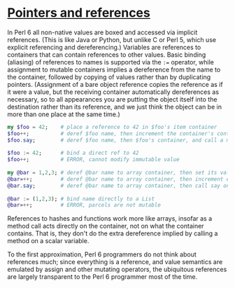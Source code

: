 [1]: https://rosettacode.org/wiki/Pointers_and_references

# [Pointers and references][1]

In Perl 6 all non-native values are boxed and accessed via implicit references. (This is like Java or Python, but unlike C or Perl 5, which use explicit referencing and dereferencing.) Variables are references to containers that can contain references to other values. Basic binding (aliasing) of references to names is supported via the `:=` operator, while assignment to mutable containers implies a dereference from the name to the container, followed by copying of values rather than by duplicating pointers. (Assignment of a bare object reference copies the reference as if it were a value, but the receiving container automatically dereferences as necessary, so to all appearances you are putting the object itself into the destination rather than its reference, and we just think the object can be in more than one place at the same time.)

```raku
my $foo = 42;    # place a reference to 42 in $foo's item container
$foo++;          # deref $foo name, then increment the container's contents to 43
$foo.say;        # deref $foo name, then $foo's container, and call a method on 43.
 
$foo := 42;      # bind a direct ref to 42
$foo++;          # ERROR, cannot modify immutable value
 
my @bar = 1,2,3; # deref @bar name to array container, then set its values
@bar»++;         # deref @bar name to array container, then increment each value with a hyper
@bar.say;        # deref @bar name to array container, then call say on that, giving 2 3 4
 
@bar := (1,2,3); # bind name directly to a List
@bar»++;         # ERROR, parcels are not mutable
```


References to hashes and functions work more like arrays, insofar as a method call acts directly on the container, not on what the container contains. That is, they don't do the extra dereference implied by calling a method on a scalar variable.



To the first approximation, Perl 6 programmers do not think about references much; since everything is a reference, and value semantics are emulated by assign and other mutating operators, the ubiquitous references are largely transparent to the Perl 6 programmer most of the time.